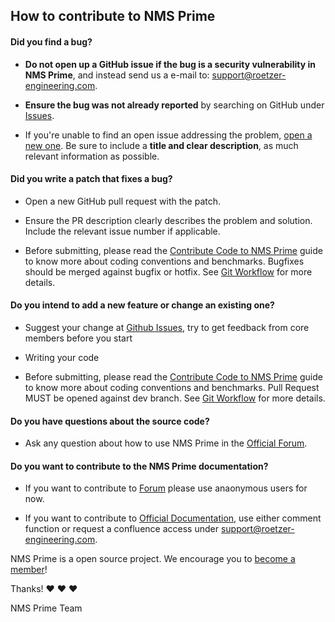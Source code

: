 ## How to contribute to NMS Prime

#### **Did you find a bug?**

* **Do not open up a GitHub issue if the bug is a security vulnerability
  in NMS Prime**, and instead send us a e-mail to: support@roetzer-engineering.com.

* **Ensure the bug was not already reported** by searching on GitHub under [Issues](https://github.com/nmsprime/nmsprime/issues).

* If you're unable to find an open issue addressing the problem, [open a new one](https://github.com/nmsprime/nmsprime/issues/new). Be sure to include a **title and clear description**, as much relevant information as possible.

#### **Did you write a patch that fixes a bug?**

* Open a new GitHub pull request with the patch.

* Ensure the PR description clearly describes the problem and solution. Include the relevant issue number if applicable.

* Before submitting, please read the [Contribute Code to NMS Prime](https://devel.roetzer-engineering.com/confluence/x/YARk) guide to know more about coding conventions and benchmarks. Bugfixes should be merged against bugfix or hotfix. See [Git Workflow](https://devel.roetzer-engineering.com/confluence/x/SwFs) for more details.

#### **Do you intend to add a new feature or change an existing one?**

* Suggest your change at [Github Issues](https://github.com/nmsprime/nmsprime/issues), try to get feedback from core members before you start 

* Writing your code

* Before submitting, please read the [Contribute Code to NMS Prime](https://devel.roetzer-engineering.com/confluence/x/YARk) guide to know more about coding conventions and benchmarks. Pull Request MUST be opened against dev branch. See [Git Workflow](https://devel.roetzer-engineering.com/confluence/x/SwFs) for more details.

#### **Do you have questions about the source code?**

* Ask any question about how to use NMS Prime in the [Official Forum](https://devel.roetzer-engineering.com/confluence/x/foDCAQ).

#### **Do you want to contribute to the NMS Prime documentation?**

* If you want to contribute to [Forum](https://devel.roetzer-engineering.com/confluence/display/nmsprimeforum) please use anaonymous users for now.

* If you want to contribute to [Official Documentation](https://devel.roetzer-engineering.com/confluence/display/NMS/NMS+PRIME), use either comment function or request a confluence access under support@roetzer-engineering.com.

NMS Prime is a open source project. We encourage you to [become a member](https://www.nmsprime.com/about)!

Thanks! :heart: :heart: :heart:

NMS Prime Team
